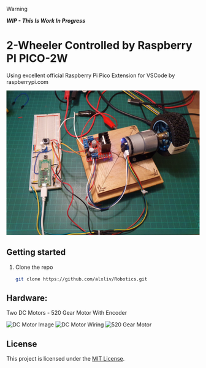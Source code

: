 > [!WARNING]
> ***WIP - This Is Work In Progress***

# 2-Wheeler Controlled by Raspberry PI PICO-2W
Using excellent official Raspberry Pi Pico Extension for VSCode by raspberrypi.com

![Current state of the project](images/wip_20_may_2025.jpg)

## Getting started
1. Clone the repo
   ```bash
   git clone https://github.com/alxliv/Robotics.git

## Hardware:
Two DC Motors - 520 Gear Motor With Encoder

![DC Motor Image](images/JGB37-520_DC_Motor.jpg)
![DC Motor Wiring](images/DC-Motor-Wiring.png)
![520 Gear Motor](images/520-Gear-Motor.png)

## License

This project is licensed under the [MIT License](LICENSE).
